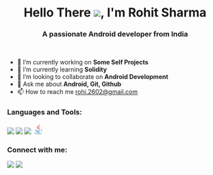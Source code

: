 <h1 align="center">Hello There <img src="https://emojis.slackmojis.com/emojis/images/1531849430/4246/blob-sunglasses.gif?1531849430" width="30"/>, I'm Rohit Sharma</h1>

<h3 align="center">A passionate Android developer from India</h3><br />

- 🔭 I’m currently working on **Some Self Projects**
- 🌱 I’m currently learning **Solidity**
- 👯 I’m looking to collaborate on **Android Development**
- 💬 Ask me about **Android, Git, Github**
- 📫 How to reach me rohi.2602@gmail.com<br />

<h3 align="left">Languages and Tools:</h3>

<a href="https://developer.android.com" target="_blank"><img height="20" src="https://user-images.githubusercontent.com/65807152/170871267-e83caa87-510e-49a4-a971-2655d64f33e3.svg"></a>
<a href="https://kotlinlang.org" target="_blank"><img height="20" src="https://user-images.githubusercontent.com/65807152/170871109-f4380bac-4f8d-46d3-b1b7-1a77dae479ad.svg"></a>
<a href="https://docs.soliditylang.org/en/v0.8.14/" target="_blank"><img height="25" src="https://user-images.githubusercontent.com/65807152/170877065-8f1d5c91-fbd5-4efd-8ef0-b8e9874abf98.png"></a>
<a href="https://www.java.com" target="_blank"><img height="25" src="https://raw.githubusercontent.com/devicons/devicon/master/icons/java/java-original.svg"></a>

<h3 align="left">Connect with me:</h3>
<p align="left">
<a href="https://www.linkedin.com/in/rohit-sharma-963b2b1a9/" target="_blank"><img height="30" src="https://user-images.githubusercontent.com/65807152/135399452-2564944d-9f86-4061-832f-2596733617e7.png?raw=true"></a>
<a href="https://discordapp.com/users/6708" target="blank"><img height="35" align="top" src="https://user-images.githubusercontent.com/65807152/170877701-4565ad44-2d8a-4449-b88b-a496ef7d32a7.png"></a>
</p>

